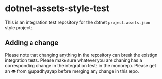 # dotnet-assets-style-test

This is an integration test repository for the dotnet `project.assets.json` style projects.

## Adding a change
Please note that changing anything in the repository can break the existign integration tests. Please make sure whatever you are chaning has a corresponding change in the integration tests in the monorepo.
Please get an 👁️ from @upadhyayap before merging any change in this repo.
